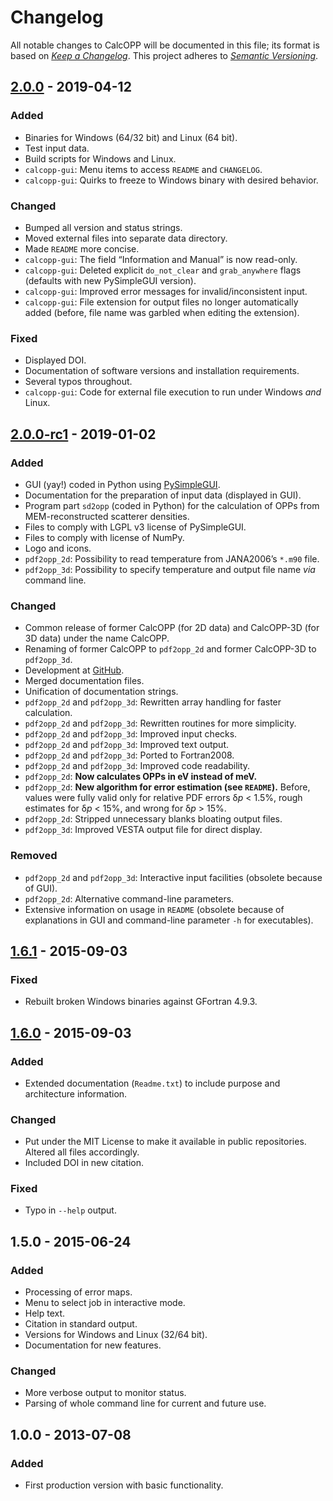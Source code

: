 # Changelog
All notable changes to CalcOPP will be documented in this file; its format is based on [*Keep a Changelog*](https://keepachangelog.com/en/1.0.0/). This project adheres to [*Semantic Versioning*](https://semver.org/spec/v2.0.0.html).

## [2.0.0] - 2019-04-12
### Added
- Binaries for Windows (64/32 bit) and Linux (64 bit).
- Test input data.
- Build scripts for Windows and Linux.
- `calcopp-gui`: Menu items to access `README` and `CHANGELOG`.
- `calcopp-gui`: Quirks to freeze to Windows binary with desired behavior.

### Changed
- Bumped all version and status strings.
- Moved external files into separate data directory.
- Made `README` more concise.
- `calcopp-gui`: The field “Information and Manual” is now read-only.
- `calcopp-gui`: Deleted explicit `do_not_clear` and `grab_anywhere` flags (defaults with new PySimpleGUI version).
- `calcopp-gui`: Improved error messages for invalid/inconsistent input.
- `calcopp-gui`: File extension for output files no longer automatically added (before, file name was garbled when editing the extension).

### Fixed
- Displayed DOI.
- Documentation of software versions and installation requirements.
- Several typos throughout.
- `calcopp-gui`: Code for external file execution to run under Windows *and* Linux.

## [2.0.0-rc1] - 2019-01-02
### Added
- GUI (yay!) coded in Python using [PySimpleGUI](https://pypi.org/project/PySimpleGUI/).
- Documentation for the preparation of input data (displayed in GUI).
- Program part `sd2opp` (coded in Python) for the calculation of OPPs from MEM-reconstructed scatterer densities.
- Files to comply with LGPL v3 license of PySimpleGUI.
- Files to comply with license of NumPy.
- Logo and icons.
- `pdf2opp_2d`: Possibility to read temperature from JANA2006’s `*.m90` file.
- `pdf2opp_3d`: Possibility to specify temperature and output file name *via* command line.

### Changed
- Common release of former CalcOPP (for 2D data) and CalcOPP-3D (for 3D data) under the name CalcOPP.
- Renaming of former CalcOPP to `pdf2opp_2d` and former CalcOPP-3D to `pdf2opp_3d`.
- Development at [GitHub](https://github.com/dewiedem/calcopp).
- Merged documentation files.
- Unification of documentation strings.
- `pdf2opp_2d` and `pdf2opp_3d`: Rewritten array handling for faster calculation.
- `pdf2opp_2d` and `pdf2opp_3d`: Rewritten routines for more simplicity.
- `pdf2opp_2d` and `pdf2opp_3d`: Improved input checks.
- `pdf2opp_2d` and `pdf2opp_3d`: Improved text output.
- `pdf2opp_2d` and `pdf2opp_3d`: Ported to Fortran2008.
- `pdf2opp_2d` and `pdf2opp_3d`: Improved code readability.
- `pdf2opp_2d`: **Now calculates OPPs in eV instead of meV.**
- `pdf2opp_2d`: **New algorithm for error estimation (see `README`).** Before, values were fully valid only for relative PDF errors δ*p* < 1.5%, rough estimates for δ*p* < 15%, and wrong for δ*p* > 15%.
- `pdf2opp_2d`: Stripped unnecessary blanks bloating output files.
- `pdf2opp_3d`: Improved VESTA output file for direct display.

### Removed
- `pdf2opp_2d` and `pdf2opp_3d`: Interactive input facilities (obsolete because of GUI).
- `pdf2opp_2d`: Alternative command-line parameters.
- Extensive information on usage in `README` (obsolete because of explanations in GUI and command-line parameter `-h` for executables).

## [1.6.1] - 2015-09-03
### Fixed
- Rebuilt broken Windows binaries against GFortran 4.9.3.

## [1.6.0] - 2015-09-03
### Added
- Extended documentation (`Readme.txt`) to include purpose and architecture information.

### Changed
- Put under the MIT License to make it available in public repositories. Altered all files accordingly.
- Included DOI in new citation.

### Fixed
- Typo in `--help` output.

## 1.5.0 - 2015-06-24
### Added
- Processing of error maps.
- Menu to select job in interactive mode.
- Help text.
- Citation in standard output.
- Versions for Windows and Linux (32/64 bit).
- Documentation for new features.

### Changed
- More verbose output to monitor status.
- Parsing of whole command line for current and future use.

## 1.0.0 - 2013-07-08
### Added
- First production version with basic functionality.

[2.0.0]: https://github.com/dewiedem/calcopp/releases/tag/v2.0.0
[2.0.0-rc1]: https://github.com/dewiedem/calcopp/releases/tag/v.2.0.0-rc1
[1.6.1]: https://doi.org/10.6084/m9.figshare.1461721.v4
[1.6.0]: https://doi.org/10.6084/m9.figshare.1461721.v2
